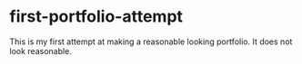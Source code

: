 # first-portfolio-attempt
This is my first attempt at making a reasonable looking portfolio. It does not look reasonable. 
